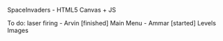 SpaceInvaders - HTML5 Canvas + JS

To do:
	laser firing - Arvin [finished]
	Main Menu - Ammar [started]
	Levels
	Images

